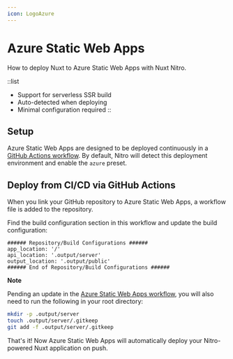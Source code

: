 ```yaml
---
icon: LogoAzure
---
```


# Azure Static Web Apps

How to deploy Nuxt to Azure Static Web Apps with Nuxt Nitro.

::list
- Support for serverless SSR build
- Auto-detected when deploying
- Minimal configuration required
::

## Setup

Azure Static Web Apps are designed to be deployed continuously in a [GitHub Actions workflow](https://docs.microsoft.com/en-us/azure/static-web-apps/github-actions-workflow). By default, Nitro will detect this deployment environment and enable the `azure` preset.

## Deploy from CI/CD via GitHub Actions

When you link your GitHub repository to Azure Static Web Apps, a workflow file is added to the repository.

Find the build configuration section in this workflow and update the build configuration:

```yml{}[.github/workflows/azure-static-web-apps-<RANDOM_NAME>.yml]
###### Repository/Build Configurations ######
app_location: '/'
api_location: '.output/server'
output_location: '.output/public'
###### End of Repository/Build Configurations ######
```

**Note**

Pending an update in the [Azure Static Web Apps workflow](https://github.com/Azure/static-web-apps-deploy), you will also need to run the following in your root directory:
```bash
mkdir -p .output/server
touch .output/server/.gitkeep
git add -f .output/server/.gitkeep
```

That's it! Now Azure Static Web Apps will automatically deploy your Nitro-powered Nuxt application on push.

